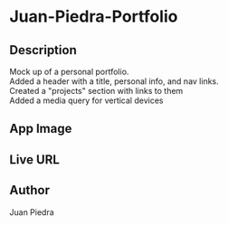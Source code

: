 # Juan-Piedra-Portfolio

## Description
Mock up of a personal portfolio.
<br/>
Added a header with a title, personal info, and nav links.
<br/>
Created a "projects" section with links to them
<br/>
Added a media query for vertical devices

## App Image

## Live URL

## Author
Juan Piedra
